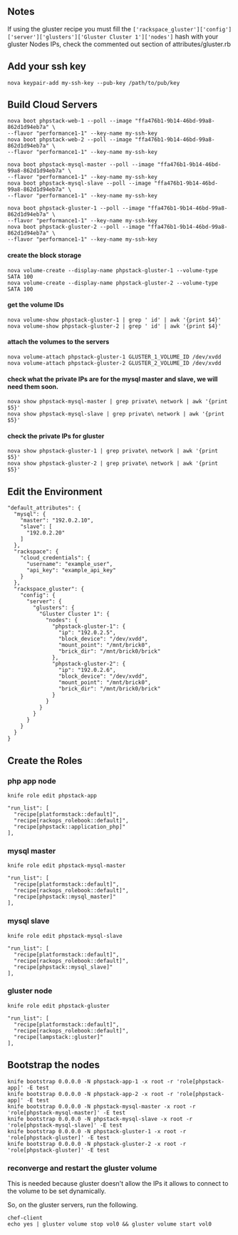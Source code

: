 ## Notes

If using the gluster recipe you must fill the `['rackspace_gluster']['config']['server']['glusters']['Gluster Cluster 1']['nodes']` hash with your gluster Nodes IPs, check the commented out section of attributes/gluster.rb

## Add your ssh key
    nova keypair-add my-ssh-key --pub-key /path/to/pub/key

## Build Cloud Servers
    nova boot phpstack-web-1 --poll --image "ffa476b1-9b14-46bd-99a8-862d1d94eb7a" \
    --flavor "performance1-1" --key-name my-ssh-key
    nova boot phpstack-web-2 --poll --image "ffa476b1-9b14-46bd-99a8-862d1d94eb7a" \
    --flavor "performance1-1" --key-name my-ssh-key

    nova boot phpstack-mysql-master --poll --image "ffa476b1-9b14-46bd-99a8-862d1d94eb7a" \
    --flavor "performance1-1" --key-name my-ssh-key
    nova boot phpstack-mysql-slave --poll --image "ffa476b1-9b14-46bd-99a8-862d1d94eb7a" \
    --flavor "performance1-1" --key-name my-ssh-key

    nova boot phpstack-gluster-1 --poll --image "ffa476b1-9b14-46bd-99a8-862d1d94eb7a" \
    --flavor "performance1-1" --key-name my-ssh-key
    nova boot phpstack-gluster-2 --poll --image "ffa476b1-9b14-46bd-99a8-862d1d94eb7a" \
    --flavor "performance1-1" --key-name my-ssh-key

#### create the block storage

    nova volume-create --display-name phpstack-gluster-1 --volume-type SATA 100
    nova volume-create --display-name phpstack-gluster-2 --volume-type SATA 100

#### get the volume IDs

    nova volume-show phpstack-gluster-1 | grep ' id' | awk '{print $4}'
    nova volume-show phpstack-gluster-2 | grep ' id' | awk '{print $4}'

#### attach the volumes to the servers

    nova volume-attach phpstack-gluster-1 GLUSTER_1_VOLUME_ID /dev/xvdd
    nova volume-attach phpstack-gluster-2 GLUSTER_2_VOLUME_ID /dev/xvdd

#### check what the private IPs are for the mysql master and slave, we will need them soon.

    nova show phpstack-mysql-master | grep private\ network | awk '{print $5}'
    nova show phpstack-mysql-slave | grep private\ network | awk '{print $5}'

#### check the private IPs for gluster
    nova show phpstack-gluster-1 | grep private\ network | awk '{print $5}'
    nova show phpstack-gluster-2 | grep private\ network | awk '{print $5}'

## Edit the Environment

    "default_attributes": {
      "mysql": {
        "master": "192.0.2.10",
        "slave": [
          "192.0.2.20"
        ]
      },
      "rackspace": {
        "cloud_credentials": {
          "username": "example_user",
          "api_key": "example_api_key"
        }
      },
      "rackspace_gluster": {
        "config": {
          "server": {
            "glusters": {
              "Gluster Cluster 1": {
                "nodes": {
                  "phpstack-gluster-1": {
                    "ip": "192.0.2.5",
                    "block_device": "/dev/xvdd",
                    "mount_point": "/mnt/brick0",
                    "brick_dir": "/mnt/brick0/brick"
                  },
                  "phpstack-gluster-2": {
                    "ip": "192.0.2.6",
                    "block_device": "/dev/xvdd",
                    "mount_point": "/mnt/brick0",
                    "brick_dir": "/mnt/brick0/brick"
                  }
                }
              }
            }
          }
        }
      }
    }

## Create the Roles

### php app node

    knife role edit phpstack-app
    
    "run_list": [
      "recipe[platformstack::default]",
      "recipe[rackops_rolebook::default]",
      "recipe[phpstack::application_php]"
    ],

### mysql master

    knife role edit phpstack-mysql-master
    
    "run_list": [
      "recipe[platformstack::default]",
      "recipe[rackops_rolebook::default]",
      "recipe[phpstack::mysql_master]"
    ],

### mysql slave

    knife role edit phpstack-mysql-slave
    
    "run_list": [
      "recipe[platformstack::default]",
      "recipe[rackops_rolebook::default]",
      "recipe[phpstack::mysql_slave]"
    ],

### gluster node

    knife role edit phpstack-gluster

    "run_list": [
      "recipe[platformstack::default]",
      "recipe[rackops_rolebook::default]",
      "recipe[lampstack::gluster]"
    ],


## Bootstrap the nodes

    knife bootstrap 0.0.0.0 -N phpstack-app-1 -x root -r 'role[phpstack-app]' -E test
    knife bootstrap 0.0.0.0 -N phpstack-app-2 -x root -r 'role[phpstack-app]' -E test
    knife bootstrap 0.0.0.0 -N phpstack-mysql-master -x root -r 'role[phpstack-mysql-master]' -E test
    knife bootstrap 0.0.0.0 -N phpstack-mysql-slave -x root -r 'role[phpstack-mysql-slave]' -E test
    knife bootstrap 0.0.0.0 -N phpstack-gluster-1 -x root -r 'role[phpstack-gluster]' -E test
    knife bootstrap 0.0.0.0 -N phpstack-gluster-2 -x root -r 'role[phpstack-gluster]' -E test

### reconverge and restart the gluster volume

This is needed because gluster doesn't allow the IPs it allows to connect to the volume to be set dynamically.

So, on the gluster servers, run the following.

    chef-client
    echo yes | gluster volume stop vol0 && gluster volume start vol0
